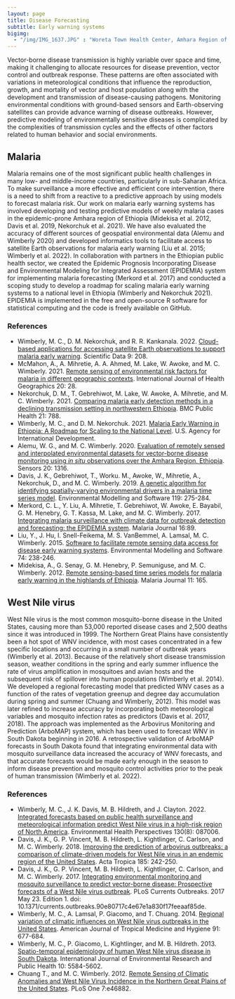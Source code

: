 ```yaml
---
layout: page
title: Disease Forecasting
subtitle: Early warning systems
bigimg: 
  - "/img/IMG_1637.JPG" : "Woreta Town Health Center, Amhara Region of Ethiopia"
---
```

Vector-borne disease transmission is highly variable over space and time, making it challenging to allocate resources for disease prevention, vector control and outbreak response. These patterns are often associated with variations in meteorological conditions that influence the reproduction, growth, and mortality of vector and host population along with the development and transmission of disease-causing pathogens. Monitoring environmental conditions with ground-based sensors and Earth-observing satellites can provide advance warning of disease outbreaks. However, predictive modeling of environmentally sensitive diseases is complicated by the complexities of transmission cycles and the effects of other factors related to human behavior and social environments. 

## Malaria
Malaria remains one of the most significant public health challenges in many low- and middle-income countries, particularly in sub-Saharan Africa. To make surveillance a more effective and efficient core intervention, there is a need to shift from a reactive to a predictive approach by using models to forecast malaria risk. Our work on malaria early warning systems has involved developing and testing predictive models of weekly malaria cases in the epidemic-prone Amhara region of Ethiopia (Midekisa et al. 2012, Davis et al. 2019, Nekorchuk et al. 2021). We have also evaluated the accuracy of different sources of geospatial environmental data (Alemu and Wimberly 2020) and developed informatics tools to facilitate access to satellite Earth observations for malaria early warning (Liu et al. 2015; Wimberly et al. 2022). In collaboration with partners in the Ethiopian public health sector, we created the Epidemic Prognosis Incorporating Disease and Environmental Modeling for Integrated Assessment (EPIDEMIA) system for implementing malaria forecasting (Merkord et al. 2017) and conducted a scoping study to develop a roadmap for scaling malaria early warning systems to a national level in Ethiopia (Wimberly and Nekorchuk 2021). EPIDEMIA is implemented in the free and open-source R software for statistical computing and the code is freely available on GitHub.

### References
* Wimberly, M. C., D. M. Nekorchuk, and R. R. Kankanala. 2022. [Cloud-based applications for accessing satellite Earth observations to support malaria early warning](https://www.nature.com/articles/s41597-022-01337-y). Scientific Data 9: 208. 
*  McMahon, A., A. Mihretie, A. A. Ahmed, M. Lake, W. Awoke, and M. C. Wimberly. 2021. [Remote sensing of environmental risk factors for malaria in different geographic contexts](https://ij-healthgeographics.biomedcentral.com/articles/10.1186/s12942-021-00282-0). International Journal of Health Geographics 20: 28.
* Nekorchuk, D. M., T. Gebrehiwot, M. Lake, W. Awoke, A. Mihretie, and M. C. Wimberly. 2021. [Comparing malaria early detection methods in a declining transmission setting in northwestern Ethiopia](https://bmcpublichealth.biomedcentral.com/articles/10.1186/s12889-021-10850-5). BMC Public Health 21: 788.
* Wimberly, M. C., and D. M. Nekorchuk. 2021. [Malaria Early Warning in Ethiopia: A Roadmap for Scaling to the National Level](https://www.climatelinks.org/resources/malaria-early-warning-ethiopia-roadmap-scaling-national-level). U.S. Agency for International Development. 
* Alemu, W. G., and M. C. Wimberly. 2020. [Evaluation of remotely sensed and interpolated environmental datasets for vector-borne disease monitoring using *in situ* observations over the Amhara Region, Ethiopia](https://www.mdpi.com/1424-8220/20/5/1316/htm). Sensors 20: 1316.
* Davis, J. K., Gebrehiwot, T., Worku. M., Awoke, W., Mihretie, A., Nekorchuk, D., and M. C. Wimberly. 2019. [A genetic algorithm for identifying spatially-varying environmental drivers in a malaria time series model](https://www.sciencedirect.com/science/article/pii/S136481521930129X). Environmental Modelling and Software 119: 275-284.
* Merkord, C. L., Y. Liu, A. Mihretie, T. Gebrehiwot, W. Awoke, E. Bayabil, G. M. Henebry, G. T. Kassa, M. Lake, and M. C. Wimberly. 2017. [Integrating malaria surveillance with climate data for outbreak detection and forecasting: the EPIDEMIA system](https://malariajournal.biomedcentral.com/articles/10.1186/s12936-017-1735-x). Malaria Journal 16:89.
* Liu, Y., J. Hu, I. Snell-Feikema, M. S. VanBemmel, A. Lamsal, M. C. Wimberly. 2015. [Software to facilitate remote sensing data access for disease early warning systems](https://www.sciencedirect.com/science/article/pii/S1364815215300116). Environmental Modelling and Software 74: 238-246. 
* Midekisa, A., G. Senay, G. M. Henebry, P. Semuniguse, and M. C. Wimberly. 2012. [Remote sensing-based time series models for malaria early warning in the highlands of Ethiopia](https://malariajournal.biomedcentral.com/articles/10.1186/1475-2875-11-165). Malaria Journal 11: 165.

## West Nile virus
West Nile virus is the most common mosquito-borne disease in the United States, causing more than 53,000 reported disease cases and 2,500 deaths since it was introduced in 1999. The Northern Great Plains have consistently been a hot spot of WNV incidence, with most cases concentrated in a few specific locations and occurring in a small number of outbreak years (Wimberly et al. 2013). Because of the relatively short disease transmission season, weather conditions in the spring and early summer influence the rate of virus amplification in mosquitoes and avian hosts and the subsequent risk of spillover into human populations (Wimberly et al. 2014). We developed a regional forecasting model that predicted WNV cases as a function of the rates of vegetation greenup and degree day accumulation during spring and summer (Chuang and Wimberly, 2012). This model was later refined to increase accuracy by incorporating both meteorological variables and mosquito infection rates as predictors (Davis et al. 2017, 2018). The approach was implemented as the Arbovirus Monitoring and Prediction (ArboMAP) system, which has been used to forecast WNV in South Dakota beginning in 2016. A retrospective validation of ArboMAP forecasts in South Dakota found that integrating environmental data with mosquito surveillance data increased the accuracy of WNV forecasts, and that accurate forecasts would be made early enough in the season to inform disease prevention and mosquito control activities prior to the peak of human transmission (Wimberly et al. 2022).

### References
* Wimberly, M. C., J. K. Davis, M. B. Hildreth, and J. Clayton. 2022. [Integrated forecasts based on public health surveillance and meteorological information predict West Nile virus in a high-risk region of North America](https://ehp.niehs.nih.gov/doi/10.1289/EHP10287). Environmental Health Perspectives 130(8): 087006.
* Davis, J. K., G. P. Vincent, M. B. Hildreth, L. Kightlinger, C. Carlson, and M. C. Wimberly. 2018. [Improving the prediction of arbovirus outbreaks: a comparison of climate-driven models for West Nile virus in an endemic region of the United States](https://www.sciencedirect.com/science/article/pii/S0001706X18300512). Acta Tropica 185: 242-250.
* Davis, J. K., G. P. Vincent, M. B. Hildreth, L. Kightlinger, C. Carlson, and M. C. Wimberly. 2017. [Integrating environmental monitoring and mosquito surveillance to predict vector-borne disease: Prospective forecasts of a West Nile virus outbreak](http://currents.plos.org/outbreaks/index.html%3Fp=73093.html). PLoS Currents Outbreaks. 2017 May 23. Edition 1. doi: 10.1371/currents.outbreaks.90e80717c4e67e1a830f17feeaaf85de.
* Wimberly, M. C., A. Lamsal, P. Giacomo, and T. Chuang. 2014. [Regional variation of climatic influences on West Nile virus outbreaks in the United States](http://www.ajtmh.org/content/journals/10.4269/ajtmh.14-0239). American Journal of Tropical Medicine and Hygiene 91: 677-684. 
* Wimberly, M. C., P. Giacomo, L. Kightlinger, and M. B. Hildreth. 2013. [Spatio-temporal epidemiology of human West Nile virus disease in South Dakota](https://www.mdpi.com/1660-4601/10/11/5584). International Journal of Environmental Research and Public Health 10: 5584-5602.
* Chuang T., and M. C. Wimberly. 2012. [Remote Sensing of Climatic Anomalies and West Nile Virus Incidence in the Northern Great Plains of the United States](https://journals.plos.org/plosone/article?id=10.1371/journal.pone.0046882). PLoS One 7:e46882.
